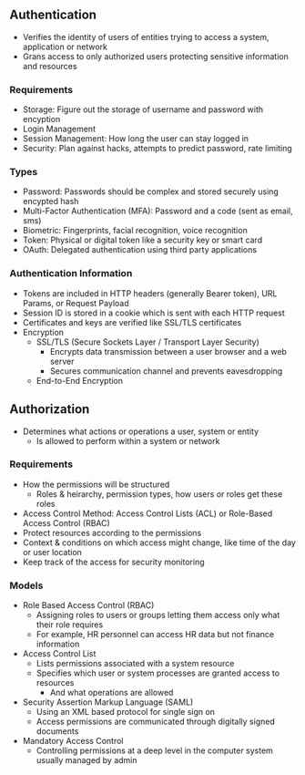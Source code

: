 ## Authentication
- Verifies the identity of users of entities trying to access a system, application or network
- Grans access to only authorized users protecting sensitive information and resources

### Requirements
- Storage: Figure out the storage of username and password with encyption
- Login Management
- Session Management: How long the user can stay logged in
- Security: Plan against hacks, attempts to predict password, rate limiting

### Types
- Password: Passwords should be complex and stored securely using encypted hash
- Multi-Factor Authentication (MFA): Password and a code (sent as email, sms)
- Biometric: Fingerprints, facial recognition, voice recognition
- Token: Physical or digital token like a security key or smart card
- OAuth: Delegated authentication using third party applications

### Authentication Information
- Tokens are included in HTTP headers (generally Bearer token), URL Params, or Request Payload
- Session ID is stored in a cookie which is sent with each HTTP request
- Certificates and keys are verified like SSL/TLS certificates
- Encryption
  - SSL/TLS (Secure Sockets Layer / Transport Layer Security)
    - Encrypts data transmission between a user browser and a web server
    - Secures communication channel and prevents eavesdropping
  - End-to-End Encryption

## Authorization
- Determines what actions or operations a user, system or entity
  - Is allowed to perform within a system or network

### Requirements
- How the permissions will be structured
  - Roles & heirarchy, permission types, how users or roles get these roles
- Access Control Method: Access Control Lists (ACL) or Role-Based Access Control (RBAC)
- Protect resources according to the permissions
- Context & conditions on which access might change, like time of the day or user location
- Keep track of the access for security monitoring

### Models
- Role Based Access Control (RBAC)
  - Assigning roles to users or groups letting them access only what their role requires
  - For example, HR personnel can access HR data but not finance information
- Access Control List
  - Lists permissions associated with a system resource
  - Specifies which user or system processes are granted access to resources
    - And what operations are allowed
- Security Assertion Markup Language (SAML)
  - Using an XML based protocol for single sign on
  - Access permissions are communicated through digitally signed documents
- Mandatory Access Control
  - Controlling permissions at a deep level in the computer system usually managed by admin
